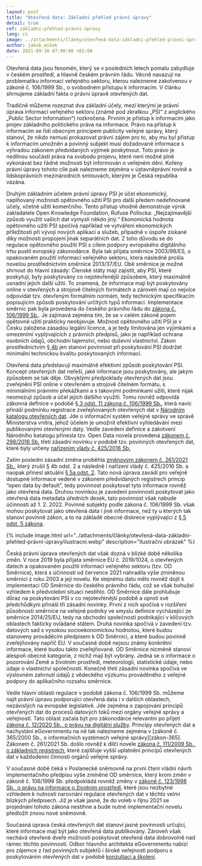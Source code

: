 ```yaml
---
layout: post
title: "Otevřená data: Základní přehled právní úpravy"
detail: true
ref: základní-přehled-právní-úpravy
lang: cs
image: ../attachments/články/otevřená-data-základní-přehled-právní-úpravy/paragraf.webp
author: jakub_míšek
date: 2021-09-30 07:00:00 +01:00
---
```

Otevřená data jsou fenomén, který se v posledních letech pomalu zabydluje v českém prostředí, a hlavně českém právním řádu. Věcně navazují na problematiku informací veřejného sektoru, kterou nalezneme zakotvenou v zákoně č. 106/1999 Sb., o svobodném přístupu k informacím. V článku shrnujeme základní fakta o právní úpravě otevřených dat.

<!--more-->

Tradičně můžeme rozeznat dva základní účely, mezi kterými je právní úprava informací veřejného sektoru (známé pod zkratkou „PSI“ z anglického „Public Sector Information“) rozkročena. 
Prvním je přístup k informacím jako projev základního politického práva na informace. 
Právo na přístup k informacím se řídí obecným principem publicity veřejné správy, který stanoví, že nikdo nemusí prokazovat právní zájem pro to, aby mu byl přístup k informacím umožněn a povinný subjekt musí dožadované informace s výhradou zákonem předvídaných výjimek poskytnout. 
Toto právo je nedílnou součástí práva na svobodu projevu, které není možné plně vykonávat bez řádné možnosti být informován o veřejném dění. Kořeny právní úpravy tohoto cíle pak nalezneme zejména v ústavněprávní rovině a lidskoprávních mezinárodních smlouvách, kterými je Česká republika vázána.

Druhým základním účelem právní úpravy PSI je účel ekonomický, naplňovaný možností opětovného užití PSI pro další předem nedefinované účely, včetně užití komerčního. 
Tento přístup vhodně demonstruje výrok zakladatele Open Knowledge Foundation, Rufuse Pollocka: „Nejzajímavější způsob využití vašich dat vymyslí někdo jiný.“ 
Ekonomická hodnota opětovného užití PSI spočívá například ve vytváření ekonomických příležitostí při vývoji nových aplikací a služeb, případně v úspoře získané díky možnosti propojení jinak separátních dat. 
Z toho důvodu se do regulace opětovného použití PSI s cílem podpory evropského digitálního trhu pustil evropský zákonodárce. 
Byla tak přijata směrnice 2003/98/ES, o opakovaném použití informací veřejného sektoru, která následně prošla novelou prostřednictvím směrnice 2013/37/EU. 
Obě směrnice je možné shrnout do hlavní zásady: Členské státy mají zajistit, aby PSI, které poskytují, byly poskytovány co nejotevřenější způsobem, který maximálně usnadní jejich další užití. 
To znamená, že informace mají být poskytovány online v otevřených a strojově čitelných formátech a zároveň mají co nejvíce odpovídat tzv. otevřeným formálním normám, tedy technickým specifikacím popisujícím způsob poskytování určitých typů informací. 
Implementace směrnic pak byla provedena do českého právního řádu do [zákona č. 106/1999 Sb.][zákon-106]. 
Je zajímavá zejména tím, že se v celém zákoně pojem opětovné užití prakticky neobjevuje. 
Možnost opětovného užití PSI je v Česku založena zásadou legální licence, a je tedy limitována jen výjimkami a omezeními vyplývajících z právních předpisů, jako je například ochrana osobních údajů, obchodní tajemství, nebo duševní vlastnictví. 
Zákon prostřednictvím [§ 4b][paragraf-4b] jen stanoví povinnost při poskytování PSI dodržet minimální technickou kvalitu poskytovaných informací.

Otevřená data představují maximálně efektivní způsob poskytování PSI. Koncept otevřených dat neřeší, jaké informace jsou poskytovány, ale jakým způsobem se tak děje. 
Obvyklými předpoklady otevřených dat jsou zveřejnění PSI online v otevřeném a strojově čitelném formátu, s minimálními právními překážkami a s takovými podmínkami užití, které nijak neomezují způsob a účel jejich dalšího využití. 
Tomu rovněž odpovídá zákonná definice v podobě [§ 3 odst. 11 zákona č. 106/1999 Sb.][paragraf-3], která navíc přináší podmínku registrace zveřejňovaných otevřených dat v [Národním katalogu otevřených dat][NKOD]. 
Jde o informační systém veřejné správy ve správě Ministerstva vnitra, jehož účelem je umožnit efektivní vyhledávání mezi publikovanými otevřenými daty. 
Vedle zavedení definice a zakotvení Národního katalogu přinesla tzv. Open Data novela provedená [zákonem č. 298/2016 Sb.][zákon-298] třetí zásadní novinku v podobě tzv. povinných otevřených dat, které byly určeny [nařízením vlády č. 425/2016 Sb.][nařízení-425] 

Zatím poslední zásadní změna proběhla [změnovým zákonem č. 261/2021 Sb.][zákon-261], který zrušil § 4b odst. 2 a následně i nařízení vlády č. 425/2016 Sb. a naopak přinesl aktuální [§ 5a odst. 2][paragraf-5a]. 
Tato nová úprava zavádí pro veřejně dostupné informace vedené v zákonem předvídaných registrech princip “open data by default”, tedy povinnost poskytovat tyto informace rovněž jako otevřená data. 
Druhou novinkou je zavedení povinnosti poskytovat jako otevřená data metadata úředních desek, tato povinnost však nabude účinnosti až 1. 2. 2022. 
Povinné subjekty podle zákona č. 106/1999 Sb. však mohou poskytovat jako otevřená data i jiné informace, než ty u kterých tak stanoví povinně zákon, a to na základě obecné diskrece vyplývající z [§ 5 odst. 5 zákona][paragraf-5].

{% include image.html url="../attachments/články/otevřená-data-základní-přehled-právní-úpravy/ilustracni.webp" description="Ilustrační obrázek" %}

Česká právní úprava otevřených dat však dozná v blízké době několika změn. 
V roce 2019 byla přijata směrnice EU č. 2019/1024, o otevřených datech a opakovaném použití informací veřejného sektoru (tzv. OD Směrnice), která s účinností od července 2021 nahradila výše zmíněnou směrnici z roku 2003 a její novelu. 
Ke stejnému datu mělo rovněž dojít k implementaci OD Směrnice do českého právního řádu, což se však bohužel vzhledem k předvolební situaci nestihlo. 
OD Směrnice dále prohlubuje důraz na poskytování PSI v co nejotevřenější podobě a oproti své předchůdkyni přináší tři zásadní novinky. 
První z nich spočívá v rozšíření působnosti směrnice na veřejné podniky ve smyslu definice vycházející ze směrnice 2014/25/EU, tedy na obchodní společnosti podnikající v klíčových oblastech fakticky ovládané státem. 
Druhá novinka spočívá v zavedení tzv. datových sad s vysokou socioekonomickou hodnotou, které budou stanoveny prováděcím předpisem k OD Směrnici, a které budou povinně zveřejňovány napříč EU. 
V současné době nejsou známy konkrétní informace, které budou takto zveřejňované. 
OD Směrnice nicméně stanoví alespoň obecné kategorie, z nichž mají být vybrány. 
Jedná se o informace o pozorování Země a životním prostředí, meteorologii, statistické údaje, nebo údaje o vlastnictví společností. 
Konečně třetí zásadní novinka spočívá ve výslovném zahrnutí údajů z vědeckého výzkumu prováděného z veřejné podpory do aplikačního rozsahu směrnice.

Vedle hlavní oblasti regulace v podobě zákona č. 106/1999 Sb. můžeme najít právní úpravu podporující otevřená data i v dalších oblastech, nezávislých na evropské legislativě. 
Jde zejména o zapojování principů otevřených dat do procesů datových toků mezi orgány veřejné správy a veřejností. 
Tato oblast začala být pro zákonodárce relevantní po přijetí [zákona č. 12/2020 Sb., o právu na digitální služby][zákon-12]. 
Principy otevřených dat a nachystání eGovernmentu na ně tak nalezneme zejména v [zákoně č. 365/2000 Sb., o informačních systémech veřejné správy][zákon-365]. 
Zákonem č. 261/2021 Sb. došlo rovněž k dílčí novele [zákona č. 111/2009 Sb., o základních registrech][zákon-111], které zajišťuje vyšší uplatnění principů otevřených dat v každodenní činnosti orgánů veřejné správy.

V současné době čeká v Poslanecké sněmovně na první čtení vládní návrh implementačního předpisu výše zmíněné OD směrnice, který krom změn v zákoně č. 106/1999 Sb. předpokládá rovněž změny v [zákoně č. 123/1998 Sb., o právu na informace o životním prostředí][zákon-123], které jsou nezbytné vzhledem k nutnosti narovnání regulace otevřených dat v těchto velmi blízkých předpisech. 
Již je však jasné, že do voleb v říjnu 2021 se projednání tohoto zákona nestihne a bude nutné implementační novelu předložit znovu nové sněmovně.

Současná úprava česká otevřených dat stanoví jasné povinnosti určující, které informace mají být jako otevřená data publikovány. Zároveň však nechává otevřené dveře možnosti poskytovat otevřená data dobrovolně nad rámec těchto povinností. Odbor hlavního architekta eGovernmentu nabízí pro zájemce z řad povinných subjektů i široké veřejnosti podporu s poskytováním otevřených dat v podobě [konzultací a školení][POD vzdělávání].
 
[zákon-106]: https://www.zakonyprolidi.cz/cs/1999-106 "Zákon č. 106/1999 Sb., o svobodném přístupu k informacím"
[paragraf-4b]: https://www.zakonyprolidi.cz/cs/1999-106#p4b "Zákon č. 106/1999 Sb., p 4b"
[paragraf-3]: https://www.zakonyprolidi.cz/cs/1999-106#p3 "Zákon č. 106/1999 Sb., p 3"
[NKOD]: /datové-sady "NKOD"
[zákon-298]: https://www.zakonyprolidi.cz/cs/2016-298 "Open Data novela 298/2016 Sb."
[nařízení-425]: https://www.zakonyprolidi.cz/cs/2016-425 "Nařízení vlády č. 425/2016 Sb."
[zákon-261]: https://www.zakonyprolidi.cz/cs/2021-261 "Změnový zákon č. 261/2021 Sb."
[paragraf-5a]: https://www.zakonyprolidi.cz/cs/1999-106#p5a "Zákon č. 106/1999 Sb., p 5a"
[paragraf-5]: https://www.zakonyprolidi.cz/cs/1999-106#p5 "Zákon č. 106/1999 Sb., p 5"
[zákon-12]: https://www.zakonyprolidi.cz/cs/2020-12 "Zákon č. 12/2020 Sb., o právu na digitální služby"
[zákon-111]: https://www.zakonyprolidi.cz/cs/2009-111 "Zákon č. 111/2009 Sb., o základních registrech"
[zákon-123]: https://www.zakonyprolidi.cz/cs/1998-123 "Zákon č. 123/1998 Sb., o právu na informace o životním prostředí"
[POD vzdělávání]: /vzdělávání/ "Portál otevřených dat - Vzdělávání"
